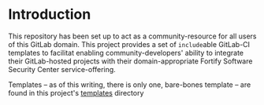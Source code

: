 # Introduction

This repository has been set up to act as a community-resource for all users of this GitLab domain. This project provides a set of `include`able GitLab-CI templates to facilitat enabling community-developers' ability to integrate their GitLab-hosted projects with their domain-appropriate Fortify Software Security Center service-offering.

Templates &ndash; as of this writing, there is only one, bare-bones template &ndash; are found in this project's [templates](templates) directory

